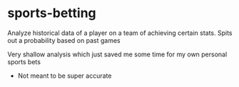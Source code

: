 # sports-betting
Analyze historical data of a player on a team of achieving certain stats. Spits out a probability based on past games

Very shallow analysis which just saved me some time for my own personal sports bets
- Not meant to be super accurate
